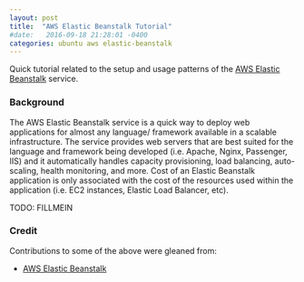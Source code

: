 ```yaml
---
layout: post
title:  "AWS Elastic Beanstalk Tutorial"
#date:   2016-09-18 21:28:01 -0400
categories: ubuntu aws elastic-beanstalk
---
```

Quick tutorial related to the setup and usage patterns of the
[AWS Elastic Beanstalk](https://aws.amazon.com/elasticbeanstalk/) service.

### Background

The AWS Elastic Beanstalk service is a quick way to deploy web applications for almost any language/
framework available in a scalable infrastructure. The service provides web servers that are best
suited for the language and framework being developed (i.e. Apache, Nginx, Passenger, IIS) and
it automatically handles capacity provisioning, load balancing, auto-scaling, health monitoring, and
more. Cost of an Elastic Beanstalk application is only associated with the cost of the resources
used within the application (i.e. EC2 instances, Elastic Load Balancer, etc).

TODO: FILLMEIN

### Credit

Contributions to some of the above were gleaned from:

* [AWS Elastic Beanstalk](https://aws.amazon.com/elasticbeanstalk/)
